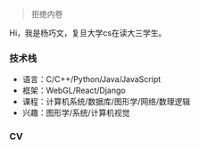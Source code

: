 > 拒绝内卷

Hi，我是杨巧文，复旦大学cs在读大三学生。<br>
### 技术栈
* 语言：C/C++/Python/Java/JavaScript
* 框架：WebGL/React/Django
* 课程：计算机系统/数据库/图形学/网络/数理逻辑
* 兴趣：图形学/系统/计算机视觉
### CV
